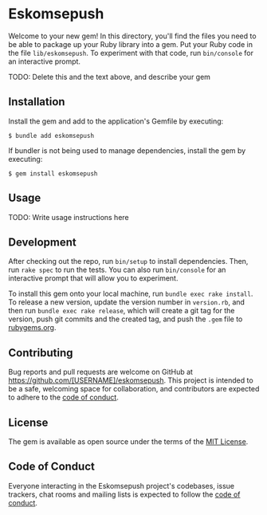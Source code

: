 # Eskomsepush

Welcome to your new gem! In this directory, you'll find the files you need to be able to package up your Ruby library into a gem. Put your Ruby code in the file `lib/eskomsepush`. To experiment with that code, run `bin/console` for an interactive prompt.

TODO: Delete this and the text above, and describe your gem

## Installation

Install the gem and add to the application's Gemfile by executing:

    $ bundle add eskomsepush

If bundler is not being used to manage dependencies, install the gem by executing:

    $ gem install eskomsepush

## Usage

TODO: Write usage instructions here

## Development

After checking out the repo, run `bin/setup` to install dependencies. Then, run `rake spec` to run the tests. You can also run `bin/console` for an interactive prompt that will allow you to experiment.

To install this gem onto your local machine, run `bundle exec rake install`. To release a new version, update the version number in `version.rb`, and then run `bundle exec rake release`, which will create a git tag for the version, push git commits and the created tag, and push the `.gem` file to [rubygems.org](https://rubygems.org).

## Contributing

Bug reports and pull requests are welcome on GitHub at https://github.com/[USERNAME]/eskomsepush. This project is intended to be a safe, welcoming space for collaboration, and contributors are expected to adhere to the [code of conduct](https://github.com/[USERNAME]/eskomsepush/blob/main/CODE_OF_CONDUCT.md).

## License

The gem is available as open source under the terms of the [MIT License](https://opensource.org/licenses/MIT).

## Code of Conduct

Everyone interacting in the Eskomsepush project's codebases, issue trackers, chat rooms and mailing lists is expected to follow the [code of conduct](https://github.com/[USERNAME]/eskomsepush/blob/main/CODE_OF_CONDUCT.md).
